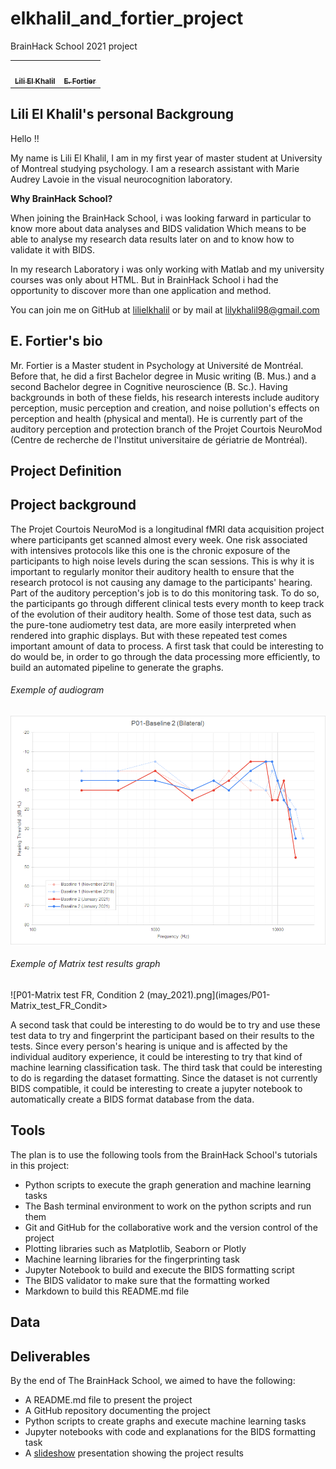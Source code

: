 # elkhalil_and_fortier_project

BrainHack School 2021 project

<table>
  <tr>
    <td align="center">
      <a href="https://github.com/lilielkhalil">
        <img src="https://avatars.githubusercontent.com/u/87989383?v=4?s=100" width="100px;" alt=""/>
        <br /><sub><b>Lili El Khalil</b></sub>
      </a>
      <br />
    </td>
    <td align="center">
      <a href="https://github.com/eddyfortier">
        <img src="https://avatars.githubusercontent.com/u/72314243?v=4" width="100px;" alt=""/>
        <br /><sub><b>E. Fortier</b></sub>
      </a>
      <br />
    </td>
  </tr>
</table>

## Lili El Khalil's personal Backgroung

Hello !!

My name is Lili El Khalil,
I am in my first year of master student at University of Montreal studying psychology.
I am a research assistant with Marie Audrey Lavoie in the visual neurocognition laboratory.

<b> Why BrainHack School? </B>

When joining the BrainHack School, i was looking farward in particular to know more about data analyses and BIDS validation
Which means to be able to analyse my research data results later on and to know how to validate it with BIDS.

In my research Laboratory i was only working with Matlab and my university courses was only about HTML.
But in BrainHack School i had the opportunity to discover more than one application and method.

You can join me on GitHub at [lilielkhalil](https://github.com/lilielkhalil) or by mail at <lilykhalil98@gmail.com>

## E. Fortier's bio

Mr. Fortier is a Master student in Psychology at Université de Montréal.
Before that, he did a first Bachelor degree in Music writing (B. Mus.) and a second Bachelor degree in Cognitive neuroscience (B. Sc.).
Having backgrounds in both of these fields, his research interests include auditory perception, music perception and creation, and noise pollution's effects on perception and health (physical and mental).
He is currently part of the auditory perception and protection branch of the Projet Courtois NeuroMod (Centre de recherche de l'Institut universitaire de gériatrie de Montréal).

## Project Definition

## Project background

The Projet Courtois NeuroMod is a longitudinal fMRI data acquisition project where participants get scanned almost every week.
One risk associated with intensives protocols like this one is the chronic exposure of the participants to high noise levels during the scan sessions.
This is why it is important to regularly monitor their auditory health to ensure that the research protocol is not causing any damage to the participants' hearing.
Part of the auditory perception's job is to do this monitoring task.
To do so, the participants go through different clinical tests every month to keep track of the evolution of their auditory health.
Some of those test data, such as the pure-tone audiometry test data, are more easily interpreted when rendered into graphic displays.
But with these repeated test comes important amount of data to process.
A first task that could be interesting to do would be, in order to go through the data processing more efficiently, to build an automated pipeline to generate the graphs.

###### Exemple of audiogram

![P01-Baseline 2, Bilateral.png](images/P01-Baseline_2_Bilateral.png)

###### Exemple of Matrix test results graph

![P01-Matrix test FR, Condition 2 (may_2021).png](images/P01-Matrix_test_FR_Condit>

A second task that could be interesting to do would be to try and use these test data to try and fingerprint the participant based on their results to the tests.
Since every person's hearing is unique and is affected by the individual auditory experience, it could be interesting to try that kind of machine learning classification task.
The third task that could be interesting to do is regarding the dataset formatting.
Since the dataset is not currently BIDS compatible, it could be interesting to create a jupyter notebook to automatically create a BIDS format database from the data.

## Tools

The plan is to use the following tools from the BrainHack School's tutorials in this project:

- Python scripts to execute the graph generation and machine learning tasks
- The Bash terminal environment to work on the python scripts and run them
- Git and GitHub for the collaborative work and the version control of the project
- Plotting libraries such as Matplotlib, Seaborn or Plotly
- Machine learning libraries for the fingerprinting task
- Jupyter Notebook to build and execute the BIDS formatting script
- The BIDS validator to make sure that the formatting worked
- Markdown to build this README.md file

## Data

## Deliverables

By the end of The BrainHack School, we aimed to have the following:

- A README.md file to present the project
- A GitHub repository documenting the project
- Python scripts to create graphs and execute machine learning tasks
- Jupyter notebooks with code and explanations for the BIDS formatting task
- A [slideshow](https://docs.google.com/presentation/d/1TveZjzR9TDlGQA-XrLYjqPEb2E-x2vvl0kyfu43ljaQ/edit?usp=sharing) presentation showing the project results
 

